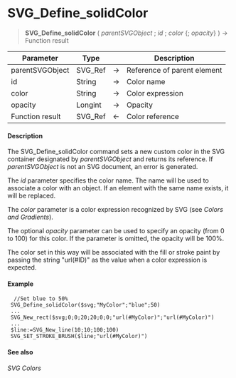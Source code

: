 # SVG_Define_solidColor

>**SVG_Define_solidColor** ( *parentSVGObject* ; *id* ; *color* {; *opacity*} )  -> Function result

| Parameter | Type |  | Description |
| --- | --- | --- | --- |
| parentSVGObject | SVG_Ref | &#8594; | Reference of parent element |
| id | String | &#8594; | Color name |
| color | String | &#8594; | Color expression |
| opacity | Longint | &#8594; | Opacity |
| Function result | SVG_Ref | &#8592; | Color reference |



#### Description 

The SVG\_Define\_solidColor command sets a new custom color in the SVG container designated by *parentSVGObject* and returns its reference. If *parentSVGObject* is not an SVG document, an error is generated.

The *id* parameter specifies the color name. The name will be used to associate a color with an object. If an element with the same name exists, it will be replaced.

The *color* parameter is a color expression recognized by SVG (see *Colors and Gradients*).

The optional *opacity* parameter can be used to specify an opacity (from 0 to 100) for this color. If the parameter is omitted, the opacity will be 100%.

The color set in this way will be associated with the fill or stroke paint by passing the string "url(#ID)" as the value when a color expression is expected.

#### Example 

```4d
  //Set blue to 50%
 SVG_Define_solidColor($svg;"MyColor";"blue";50)
 ...
 SVG_New_rect($svg;0;0;20;20;0;0;"url(#MyColor)";"url(#MyColor)")
 ...
 $line:=SVG_New_line(10;10;100;100)
 SVG_SET_STROKE_BRUSH($line;"url(#MyColor)")
```

#### See also 

*SVG Colors*  